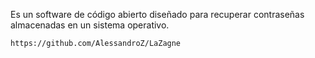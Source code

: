 Es un software de código abierto diseñado para recuperar contraseñas almacenadas en un sistema operativo.
```
https://github.com/AlessandroZ/LaZagne
```
